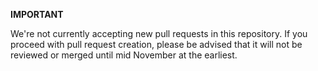 **IMPORTANT**

We're not currently accepting new pull requests in this repository. If you proceed with pull request creation, please be advised that it will not be reviewed or merged until mid November at the earliest.
